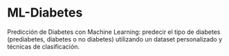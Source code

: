 # ML-Diabetes
Predicción de Diabetes con Machine Learning:  predecir el tipo de diabetes (prediabetes, diabetes o no diabetes) utilizando un dataset personalizado y técnicas de clasificación.
